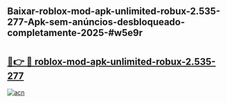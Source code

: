 ## Baixar-roblox-mod-apk-unlimited-robux-2.535-277-Apk-sem-anúncios-desbloqueado-completamente-2025-#w5e9r

# <h2><a href="https://ainizakaria.my?title=roblox-mod-apk-unlimited-robux-2.535-277&ref=22M">🔗👉 🔴 roblox-mod-apk-unlimited-robux-2.535-277</a></h2>

[![acn](https://github.com/user-attachments/assets/0f9c940e-d8b0-45ae-aac7-cd30a18b3e1c)](https://ainizakaria.my?title=roblox-mod-apk-unlimited-robux-2.535-277&ref=22M)

